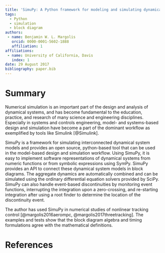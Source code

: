 ```yaml
---
title: 'SimuPy: A Python framework for modeling and simulating dynamical systems'
tags:
  - Python
  - simulation
  - block diagram
authors:
 - name: Benjamin W. L. Margolis
   orcid: 0000-0001-5602-1888
   affiliation: 1
affiliations:
 - name: University of California, Davis
   index: 1
date: 29 August 2017
bibliography: paper.bib
---
```


# Summary

Numerical simulation is an important part of the design and analysis of dynamical systems, and has become fundamental to the education, practice, and research of many science and engineering disciplines. Especially in systems and controls engineering, model- and systems-based design and simulation have become a part of the dominant workflow as exemplified by tools like Simulink [@Simulink].

SimuPy is a framework for simulating interconnected dynamical system models and provides an open source, python-based tool that can be used in the model-based design and simulation workflow. Using SimuPy, it is easy to implement software representations of dynamical systems from numeric functions or from symbolic expressions using SymPy. SimuPy provides an API to connect these dynamical system models in block diagrams. The aggregate dynamics are automatically combined and can be simulated using the ordinary differential equation solvers provided by SciPy. SimuPy can also handle event-based discontinuities by monitoring event functions, interrupting the integration upon a zero-crossing, and re-starting integration after using a root finder to determine the location of the discontinuity event.

The author has used SimuPy in numerical studies of nonlinear tracking control [@margolis2016aerompc, @margolis2017threetracking]. The examples and tests show that the block diagram algebra and timing formulations agree with the mathematical definitions.

# References
